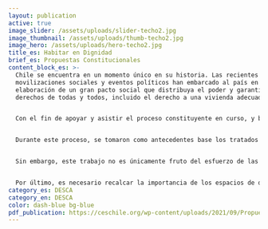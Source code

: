 ```yaml
---
layout: publication
active: true
image_slider: /assets/uploads/slider-techo2.jpg
image_thumbnail: /assets/uploads/thumb-techo2.jpg
image_hero: /assets/uploads/hero-techo2.jpg
title_es: Habitar en Dignidad
brief_es: Propuestas Constitucionales
content_block_es: >-
  Chile se encuentra en un momento único en su historia. Las recientes
  movilizaciones sociales y eventos políticos han embarcado al país en la
  elaboración de un gran pacto social que distribuya el poder y garantice los
  derechos de todas y todos, incluido el derecho a una vivienda adecuada. 


  Con el fin de apoyar y asistir el proceso constituyente en curso, y basándose en el documento Habitar en dignidad: Hacia el derecho a la vivienda en la nueva constitución y el Compromiso por el habitar en dignidad, los planteamientos que aquí se presentan forman parte de un ciclo de aportes colaborativos que buscan enriquecer las reflexiones de la Convención Constitucional respecto a la incorporación del derecho a una vivienda adecuada. Para esto hemos realizado un esfuerzo por realizar propuestas específicas y concretas, aunque el espíritu de las organizaciones impulsoras es abrir la discusión hacia la comunidad con el objetivo de inspirar futuras reflexiones. 


  Durante este proceso, se tomaron como antecedentes base los tratados e instrumentos internacionales sobre el derecho a una vivienda adecuada, cuyo contenido nos ha servido de marco de referencia para la elaboración de este documento. Asimismo, se tuvo en especial consideración los documentos publicados por el Consejo Nacional de Desarrollo Urbano (CNDU) para vislumbrar los principales desafíos de la política de vivienda y ciudad. Finalmente, también se analizaron diversas experiencias constitucionales a nivel comparado para iluminar nuestras propuestas. 


  Sin embargo, este trabajo no es únicamente fruto del esfuerzo de las organizaciones que impulsan este documento, puesto que su realización ha sido posible gracias al aporte de diversas personas y organizaciones de la sociedad civil. Reconocemos particularmente la contribución de quienes han participado generosamente en diversas reuniones de trabajo que nos permitieron publicar los documentos citados anteriormente, cuyo contenido ha servido de base para la elaboración de estas propuestas. Hemos tenido gratificantes conversaciones con intelectuales, académicos, servidores públicos y organizaciones no gubernamentales que nos han permitido enriquecer nuestras propias reflexiones. 


  Por último, es necesario recalcar la importancia de los espacios de diálogos que hemos sostenido con las comunidades con quienes trabajamos y las diversas organizaciones territoriales con las cuales nos hemos vinculado durante este proceso. Las múltiples conversaciones en encuentros, talleres y entrevistas con dirigentes y dirigentas, reafirman la necesidad de ubicar el derecho a una vivienda adecuada y un hábitat digno en el centro de la nueva Constitución.
category_es: DESCA
category_en: DESCA
color: dash-blue bg-blue
pdf_publication: https://ceschile.org/wp-content/uploads/2021/09/Propuestas-Constitucionales3.pdf
---
```

